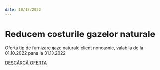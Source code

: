 ```yaml
---
date: 10/18/2022
---
```


# Reducem costurile gazelor naturale

Oferta tip de furnizare gaze naturale client noncasnic, valabila de la 01.10.2022 pana la 31.10.2022

[DESCĂRCĂ OFERTA](./homepage/notificari/Ofertatipgazenoncasnic1022.pdf)
